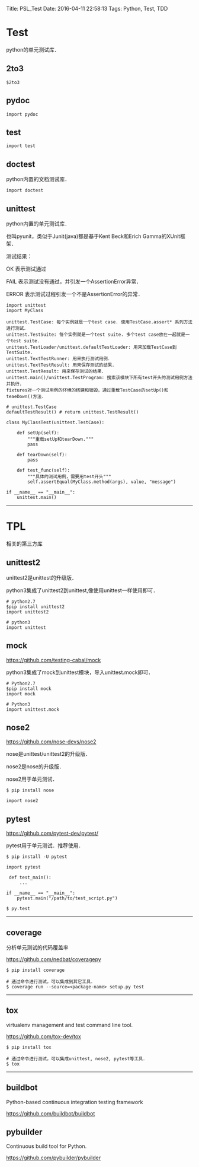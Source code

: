 Title: PSL_Test
Date: 2016-04-11 22:58:13
Tags: Python, Test, TDD

# Test

python的单元测试库．

## 2to3

    $2to3

## pydoc

    import pydoc

## test

    import test

## doctest

python内置的文档测试库．

    import doctest

## unittest

python内置的单元测试库．

也叫pyunit，类似于Junit(java)都是基于Kent Beck和Erich
Gamma的XUnit框架．

测试结果：

OK 表示测试通过

FAIL 表示测试没有通过，并引发一个AssertionError异常．

ERROR 表示测试过程引发一个不是AssertionError的异常．

    import unittest
    import MyClass

    unittest.TestCase: 每个实例就是一个test case. 使用TestCase.assert* 系列方法进行测试．
    unittest.TestSuite: 每个实例就是一个test suite. 多个test case放在一起就是一个test suite.
    unittest.TestLoader/unittest.defaultTestLoader: 用来加载TestCase到TestSuite.
    unittest.TextTestRunner: 用来执行测试用例．
    unittest.TextTestResult: 用来保存测试的结果．
    unittest.TestResult: 用来保存测试的结果．
    unittest.main()/unittest.TestProgram: 搜索该模块下所有test开头的测试用例方法并执行．
    fixtures对一个测试用例的环境的搭建和销毁，通过重载TestCase的setUp()和teaeDown()方法．

    # unittest.TestCase
    defaultTestResult() # return unittest.TestResult()

    class MyClassTest(unittest.TestCase):

        def setUp(self):
            """重载setUp和tearDown."""
            pass

        def tearDown(self):
            pass

        def test_func(self):
            """具体的测试用例，需要用test开头"""
            self.assertEqual(MyClass.method(args), value, "message")

    if __name__ == "__main__":
        unittest.main()

***

# TPL

相关的第三方库

## unittest2

unittest2是unittest的升级版．

python3集成了unittest2到unittest,像使用unittest一样使用即可．

    # python2.7
    $pip install unittest2
    import unittest2

    # python3
    import unittest

## mock

<https://github.com/testing-cabal/mock>

python3集成了mock到unittest模块，导入unittest.mock即可．

    # Python2.7
    $pip install mock
    import mock

    # Python3
    import unittest.mock

## nose2

<https://github.com/nose-devs/nose2>

nose是unittest/unittest2的升级版．

nose2是nose的升级版．

nose2用于单元测试．

    $ pip install nose

    import nose2

## pytest

<https://github.com/pytest-dev/pytest/>

pytest用于单元测试．推荐使用．

    $ pip install -U pytest

    import pytest

     def test_main():
         ...

    if __name__ == "__main__":
        pytest.main("/path/to/test_script.py")

    $ py.test

***

## coverage

分析单元测试的代码覆盖率

<https://github.com/nedbat/coveragepy>

    $ pip install coverage

    # 通过命令进行测试，可以集成到其它工具．
    $ coverage run --source=<package-name> setup.py test

***

## tox

virtualenv management and test command line tool.

<https://github.com/tox-dev/tox>

    $ pip install tox

    # 通过命令进行测试，可以集成unittest, nose2, pytest等工具．
    $ tox

***

## buildbot

Python-based continuous integration testing framework

<https://github.com/buildbot/buildbot>

## pybuilder

Continuous build tool for Python.

<https://github.com/pybuilder/pybuilder>
